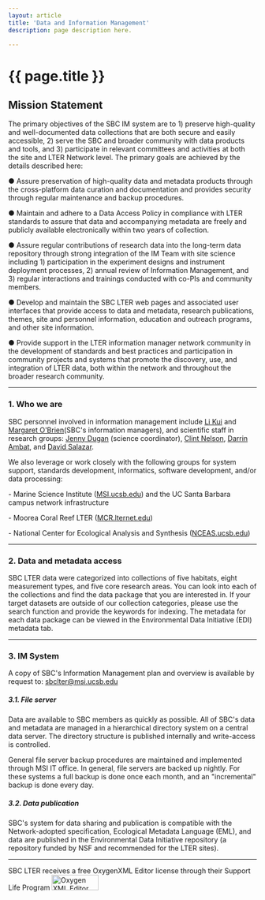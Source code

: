 ```yaml
---
layout: article
title: 'Data and Information Management'
description: page description here.

---
```


<h1>{{ page.title }}</h1>
	
<!-- how to col: individual articles can vary the col widths; for full-width total should = 12. 
	col-md scales up (med to large desktops), and automatically stacks on phones and tablets (within the row). -->



<div id="main-container">

<h2>Mission Statement</h2>

<p>
The primary objectives of the SBC IM system are to 1) preserve high-quality and well-documented data collections that are both secure and easily accessible, 2) serve the SBC and broader community with data products and tools, and 3) participate in relevant committees and activities at both the site and LTER Network level. The primary goals are achieved by the details described here:</p>


<p>● Assure preservation of high-quality data and metadata products through the cross-platform data curation and documentation and provides security through regular maintenance and backup procedures.</p>

<p>● Maintain and adhere to a Data Access Policy in compliance with LTER standards to assure that data and accompanying metadata are freely and publicly available electronically within two years of collection.</p>

<p>● Assure regular contributions of research data into the long-term data repository through strong integration of the IM Team with site science including 1) participation in the experiment designs and instrument deployment processes, 2) annual review of Information Management, and 3) regular interactions and trainings conducted with co-PIs and community members.</p>

<p>● Develop and maintain the SBC LTER web pages and associated user interfaces that provide access to data and metadata, research publications, themes, site and personnel information, education and outreach programs, and other site information.</p>

<p>● Provide support in the LTER information manager network community in the development of standards and best practices and participation in community projects and systems that promote the discovery, use, and integration of LTER data, both within the network and throughout the broader research community.
</p>

</div>

<hr/>

<div>

<h3>1. Who we are</h3>
<p>SBC personnel involved in information management include <a href="/about/people/lkui/">Li Kui</a> and <a href="/about/people/mobrien/">Margaret O'Brien</a>(SBC's information managers), and scientific staff in research groups: <a href="/about/people/jdugan/">Jenny Dugan</a>  (science coordinator), <a href="/about/people/cnelson1/">Clint Nelson</a>, <a href="/about/people/dambat/">Darrin Ambat</a>, and <a href="/about/people/dsalazar/">David Salazar</a>.</p>
 
<p>We also leverage or work closely with the following groups for system support, standards development, informatics, software development, and/or data processing:</p>
<p>- Marine Science Institute (<a href="http://msi.ucsb.edu">MSI.ucsb.edu</a>) and the UC Santa Barbara campus network infrastructure</p>
<p>- Moorea Coral Reef LTER (<a href="http://mcr.lternet.edu">MCR.lternet.edu</a>)</p>
<p>- National Center for Ecological Analysis and Synthesis (<a href="http://nceas.ucsb.edu">NCEAS.ucsb.edu</a>)</p>

</div>

<hr/>

<div>

<h3>2. Data and metadata access</h3>
<p>SBC LTER data were categorized into collections of five habitats, eight measurement types,
and five core research areas. You can look into each of the collections and find the data 
package that you are interested in. If your target datasets are outside of our collection 
categories, please use the search function and provide the keywords for indexing. 
The metadata for each data package can be viewed in the Environmental Data Initiative (EDI) 
metadata tab.
</p>
</div>
<hr/>
<div>

<h3>3. IM System</h3>
<p>A copy of SBC's Information Management plan and overview is available by request to: <a href="mailto:sbclter@msi.ucsb.edu" target="_blank"> sbclter@msi.ucsb.edu </a> </p>

<h5>3.1. File server</h5>
<p>Data are available to SBC members as quickly as possible. All of SBC's data and metadata are managed in a hierarchical directory system on a central data server. The directory structure is published internally and write-access is controlled. </p>

<p>General file server backup procedures are maintained and implemented through MSI IT office. In general, file servers are backed up nightly. For these systems a full backup is done once each month, and an "incremental" backup is done every day.
</p>

<h5>3.2. Data publication</h5>
<p>SBC's system for data sharing and publication is compatible with the Network-adopted specification, Ecological Metadata Language (EML), and data are published in the Environmental Data Initiative repository (a repository funded by NSF and recommended for the LTER sites).  </p>

</div>
<hr/>


<p>SBC LTER receives a free OxygenXML Editor license through their Support Life Program <a href="http://www.oxygenxml.com" title="Oxygen XML Editor"><img src="http://www.oxygenxml.com/img/resources/oxygen190x62.png" width="95" height="31" alt="Oxygen XML Editor" border="0"></a>
</p>


